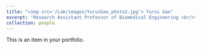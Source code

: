 ```yaml
---
title: "<img src='/Lab/images/YuruiGao_photo2.jpg'> Yurui Gao"
excerpt: "Research Assistant Professor of Biomedical Engineering <br/>"
collection: people
---
```


This is an item in your portfolio. 
